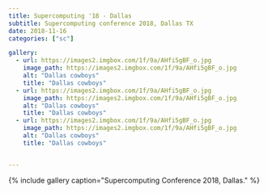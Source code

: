 ```yaml
---
title: Supercomputing '18 - Dallas
subtitle: Supercomputing conference 2018, Dallas TX
date: 2018-11-16
categories: ["sc"]

gallery:
  - url: https://images2.imgbox.com/1f/9a/AHfi5gBF_o.jpg
    image_path: https://images2.imgbox.com/1f/9a/AHfi5gBF_o.jpg
    alt: "Dallas cowboys"
    title: "Dallas cowboys"
  - url: https://images2.imgbox.com/1f/9a/AHfi5gBF_o.jpg
    image_path: https://images2.imgbox.com/1f/9a/AHfi5gBF_o.jpg
    alt: "Dallas cowboys"
    title: "Dallas cowboys"
  - url: https://images2.imgbox.com/1f/9a/AHfi5gBF_o.jpg
    image_path: https://images2.imgbox.com/1f/9a/AHfi5gBF_o.jpg
    alt: "Dallas cowboys"
    title: "Dallas cowboys"


---
```




{% include gallery caption="Supercomputing Conference 2018, Dallas." %}

